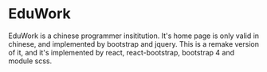 # EduWork
EduWork is a chinese programmer insititution. It's home page is only valid in chinese, and implemented by bootstrap and jquery. This is a remake version of it, and it's implemented by react, react-bootstrap, bootstrap 4 and module scss.
